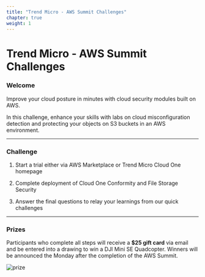```yaml
---
title: "Trend Micro - AWS Summit Challenges"
chapter: true
weight: 1
---
```


# Trend Micro - AWS Summit Challenges

### Welcome

Improve your cloud posture in minutes with cloud security modules built on AWS.

In this challenge, enhance your skills with labs on cloud misconfiguration detection and protecting your objects on S3 buckets in an AWS environment.

---

### Challenge

1. Start a trial either via AWS Marketplace or Trend Micro Cloud One homepage

2. Complete deployment of Cloud One Conformity and File Storage Security

3. Answer the final questions to relay your learnings from our quick challenges


---

### Prizes

Participants who complete all steps will receive a <b>$25 gift card</b> via email and be entered into a drawing to win a DJI Mini SE Quadcopter. Winners will be announced the Monday after the completion of the AWS Summit.

![prize](/images/drone.png)
